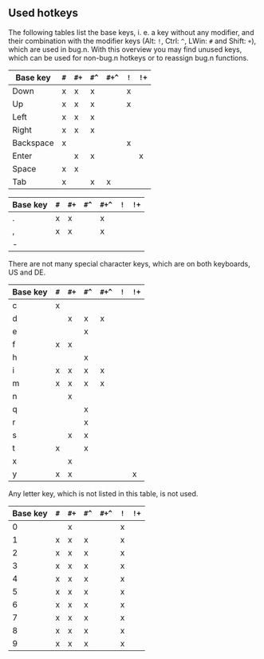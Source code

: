 ## Used hotkeys

The following tables list the base keys, i. e. a key without any modifier, and
their combination with the modifier keys (Alt: `!`, Ctrl: `^`, LWin: `#` and
Shift: `+`), which are used in bug.n. With this overview you may find unused
keys, which can be used for non-bug.n hotkeys or to reassign bug.n functions.

| Base key  | `#` | `#+` | `#^` | `#+^` | `!` | `!+` |
| --------- | --- | ---- | ---- | ----- | --- | ---- |
| Down      | x   | x    | x    |       | x   |      |
| Up        | x   | x    | x    |       | x   |      |
| Left      | x   | x    | x    |       |     |      |
| Right     | x   | x    | x    |       |     |      |
| Backspace | x   |      |      |       | x   |      |
| Enter     |     | x    | x    |       |     | x    |
| Space     | x   | x    |      |       |     |      |
| Tab       | x   |      | x    | x     |     |      |

| Base key  | `#` | `#+` | `#^` | `#+^` | `!` | `!+` |
| --------- | --- | ---- | ---- | ----- | --- | ---- |
| .         | x   | x    |      | x     |     |      |
| ,         | x   | x    |      | x     |     |      |
| -         |     |      |      |       |     |      |
There are not many special character keys, which are on both keyboards, US and DE.

| Base key  | `#` | `#+` | `#^` | `#+^` | `!` | `!+` |
| --------- | --- | ---- | ---- | ----- | --- | ---- |
| c         | x   |      |      |       |     |      |
| d         |     | x    | x    | x     |     |      |
| e         |     |      | x    |       |     |      |
| f         | x   | x    |      |       |     |      |
| h         |     |      | x    |       |     |      |
| i         | x   | x    | x    | x     |     |      |
| m         | x   | x    | x    | x     |     |      |
| n         |     | x    |      |       |     |      |
| q         |     |      | x    |       |     |      |
| r         |     |      | x    |       |     |      |
| s         |     | x    | x    |       |     |      |
| t         | x   |      | x    |       |     |      |
| x         |     | x    |      |       |     |      |
| y         | x   | x    |      |       |     | x    |
Any letter key, which is not listed in this table, is not used.

| Base key  | `#` | `#+` | `#^` | `#+^` | `!` | `!+` |
| --------- | --- | ---- | ---- | ----- | --- | ---- |
| 0         |     | x    |      |       | x   |      |
| 1         | x   | x    | x    |       | x   |      |
| 2         | x   | x    | x    |       | x   |      |
| 3         | x   | x    | x    |       | x   |      |
| 4         | x   | x    | x    |       | x   |      |
| 5         | x   | x    | x    |       | x   |      |
| 6         | x   | x    | x    |       | x   |      |
| 7         | x   | x    | x    |       | x   |      |
| 8         | x   | x    | x    |       | x   |      |
| 9         | x   | x    | x    |       | x   |      |
